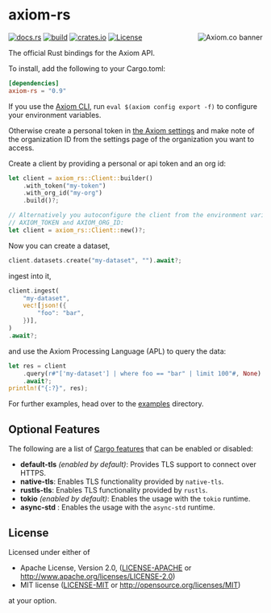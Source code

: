 # axiom-rs

<a href="https://axiom.co">
<picture>
  <source media="(prefers-color-scheme: dark) and (min-width: 600px)" srcset="https://axiom.co/assets/github/axiom-github-banner-light-vertical.svg">
  <source media="(prefers-color-scheme: light) and (min-width: 600px)" srcset="https://axiom.co/assets/github/axiom-github-banner-dark-vertical.svg">
  <source media="(prefers-color-scheme: dark) and (max-width: 599px)" srcset="https://axiom.co/assets/github/axiom-github-banner-light-horizontal.svg">
  <img alt="Axiom.co banner" src="https://axiom.co/assets/github/axiom-github-banner-dark-horizontal.svg" align="right">
</picture>
</a>

[![docs.rs](https://docs.rs/axiom-rs/badge.svg)](https://docs.rs/axiom-rs/) [![build](https://img.shields.io/github/actions/workflow/status/axiomhq/axiom-rs/ci.yaml?branch=main&ghcache=unused)](https://github.com/axiomhq/axiom-rs/actions?query=workflow%3ACI) [![crates.io](https://img.shields.io/crates/v/axiom-rs.svg)](https://crates.io/crates/axiom-rs) [![License](https://img.shields.io/crates/l/axiom-rs)](LICENSE-APACHE)

The official Rust bindings for the Axiom API.

To install, add the following to your Cargo.toml:

```toml
[dependencies]
axiom-rs = "0.9"
```

If you use the [Axiom CLI](https://github.com/axiomhq/cli), run
`eval $(axiom config export -f)` to configure your environment variables.

Otherwise create a personal token in
[the Axiom settings](https://cloud.axiom.co/profile) and make note of
the organization ID from the settings page of the organization you want to
access.

Create a client by providing a personal or api token and an org id:

```rust
let client = axiom_rs::Client::builder()
    .with_token("my-token")
    .with_org_id("my-org")
    .build()?;

// Alternatively you autoconfigure the client from the environment variables
// AXIOM_TOKEN and AXIOM_ORG_ID:
let client = axiom_rs::Client::new()?;
```

Now you can create a dataset,

```rust
client.datasets.create("my-dataset", "").await?;
```

ingest into it,

```rust
client.ingest(
    "my-dataset",
    vec![json!({
        "foo": "bar",
    })],
)
.await?;
```

and use the Axiom Processing Language (APL) to query the data:

```rust
let res = client
    .query(r#"['my-dataset'] | where foo == "bar" | limit 100"#, None)
    .await?;
println!("{:?}", res);
```

For further examples, head over to the [examples](examples) directory.

## Optional Features

The following are a list of
[Cargo features](https://doc.rust-lang.org/stable/cargo/reference/features.html#the-features-section)
that can be enabled or disabled:

- **default-tls** _(enabled by default)_: Provides TLS support to connect
  over HTTPS.
- **native-tls**: Enables TLS functionality provided by `native-tls`.
- **rustls-tls**: Enables TLS functionality provided by `rustls`.
- **tokio** _(enabled by default)_: Enables the usage with the `tokio` runtime.
- **async-std** : Enables the usage with the `async-std` runtime.

## License

Licensed under either of

- Apache License, Version 2.0, ([LICENSE-APACHE](LICENSE-APACHE) or http://www.apache.org/licenses/LICENSE-2.0)
- MIT license ([LICENSE-MIT](LICENSE-MIT) or http://opensource.org/licenses/MIT)

at your option.
